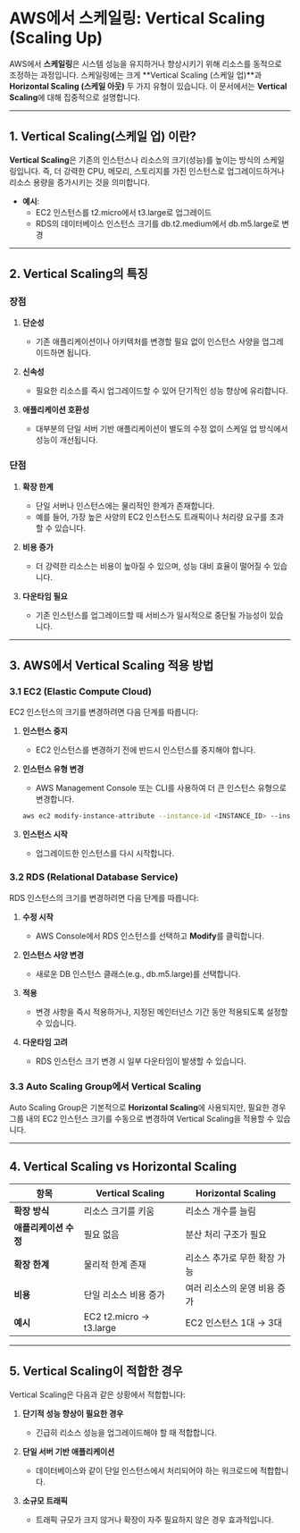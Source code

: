 # AWS에서 스케일링: Vertical Scaling (Scaling Up)

AWS에서 **스케일링**은 시스템 성능을 유지하거나 향상시키기 위해 리소스를 동적으로 조정하는 과정입니다. 스케일링에는 크게 **Vertical Scaling (스케일 업)**과 **Horizontal Scaling (스케일 아웃)** 두 가지 유형이 있습니다. 이 문서에서는 **Vertical Scaling**에 대해 집중적으로 설명합니다.

---

## 1. Vertical Scaling(스케일 업) 이란?

**Vertical Scaling**은 기존의 인스턴스나 리소스의 크기(성능)를 높이는 방식의 스케일링입니다. 즉, 더 강력한 CPU, 메모리, 스토리지를 가진 인스턴스로 업그레이드하거나 리소스 용량을 증가시키는 것을 의미합니다.

- **예시**: 
  - EC2 인스턴스를 t2.micro에서 t3.large로 업그레이드
  - RDS의 데이터베이스 인스턴스 크기를 db.t2.medium에서 db.m5.large로 변경

---

## 2. Vertical Scaling의 특징

### 장점

1. **단순성**
   - 기존 애플리케이션이나 아키텍처를 변경할 필요 없이 인스턴스 사양을 업그레이드하면 됩니다.
   
2. **신속성**
   - 필요한 리소스를 즉시 업그레이드할 수 있어 단기적인 성능 향상에 유리합니다.
   
3. **애플리케이션 호환성**
   - 대부분의 단일 서버 기반 애플리케이션이 별도의 수정 없이 스케일 업 방식에서 성능이 개선됩니다.

### 단점

1. **확장 한계**
   - 단일 서버나 인스턴스에는 물리적인 한계가 존재합니다. 
   - 예를 들어, 가장 높은 사양의 EC2 인스턴스도 트래픽이나 처리량 요구를 초과할 수 있습니다.

2. **비용 증가**
   - 더 강력한 리소스는 비용이 높아질 수 있으며, 성능 대비 효율이 떨어질 수 있습니다.

3. **다운타임 필요**
   - 기존 인스턴스를 업그레이드할 때 서비스가 일시적으로 중단될 가능성이 있습니다.

---

## 3. AWS에서 Vertical Scaling 적용 방법

### 3.1 EC2 (Elastic Compute Cloud)

EC2 인스턴스의 크기를 변경하려면 다음 단계를 따릅니다:

1. **인스턴스 중지**
   - EC2 인스턴스를 변경하기 전에 반드시 인스턴스를 중지해야 합니다.

2. **인스턴스 유형 변경**
   - AWS Management Console 또는 CLI를 사용하여 더 큰 인스턴스 유형으로 변경합니다.

   ```bash
   aws ec2 modify-instance-attribute --instance-id <INSTANCE_ID> --instance-type "t3.large"
   ```

3. **인스턴스 시작**
   - 업그레이드한 인스턴스를 다시 시작합니다.

### 3.2 RDS (Relational Database Service)

RDS 인스턴스의 크기를 변경하려면 다음 단계를 따릅니다:

1. **수정 시작**
   - AWS Console에서 RDS 인스턴스를 선택하고 **Modify**를 클릭합니다.

2. **인스턴스 사양 변경**
   - 새로운 DB 인스턴스 클래스(e.g., db.m5.large)를 선택합니다.

3. **적용**
   - 변경 사항을 즉시 적용하거나, 지정된 메인터넌스 기간 동안 적용되도록 설정할 수 있습니다.

4. **다운타임 고려**
   - RDS 인스턴스 크기 변경 시 일부 다운타임이 발생할 수 있습니다.

### 3.3 Auto Scaling Group에서 Vertical Scaling

Auto Scaling Group은 기본적으로 **Horizontal Scaling**에 사용되지만, 필요한 경우 그룹 내의 EC2 인스턴스 크기를 수동으로 변경하여 Vertical Scaling을 적용할 수 있습니다.

---

## 4. Vertical Scaling vs Horizontal Scaling

| **항목**            | **Vertical Scaling**                  | **Horizontal Scaling**                  |
|---------------------|------------------------------------|------------------------------------|
| **확장 방식**       | 리소스 크기를 키움                     | 리소스 개수를 늘림                      |
| **애플리케이션 수정** | 필요 없음                             | 분산 처리 구조가 필요                    |
| **확장 한계**       | 물리적 한계 존재                       | 리소스 추가로 무한 확장 가능               |
| **비용**            | 단일 리소스 비용 증가                   | 여러 리소스의 운영 비용 증가               |
| **예시**            | EC2 t2.micro → t3.large           | EC2 인스턴스 1대 → 3대                  |

---

## 5. Vertical Scaling이 적합한 경우

Vertical Scaling은 다음과 같은 상황에서 적합합니다:

1. **단기적 성능 향상이 필요한 경우**
   - 긴급히 리소스 성능을 업그레이드해야 할 때 적합합니다.

2. **단일 서버 기반 애플리케이션**
   - 데이터베이스와 같이 단일 인스턴스에서 처리되어야 하는 워크로드에 적합합니다.

3. **소규모 트래픽**
   - 트래픽 규모가 크지 않거나 확장이 자주 필요하지 않은 경우 효과적입니다.
